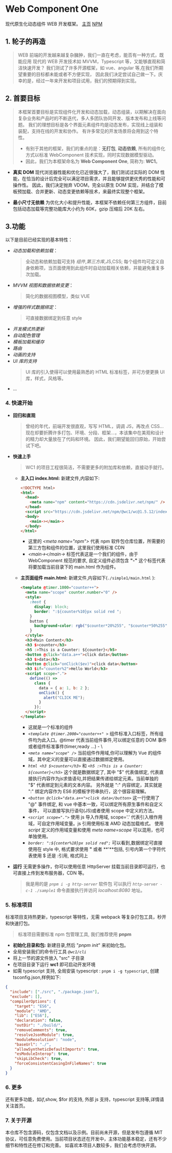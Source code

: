 # Web Component One

现代原生化动态组件 WEB 开发框架。
[主页](https://webcomponent1.com) [NPM](https://www.npmjs.com/package/@wc1/wc)

## 1. 轮子的再造

> WEB 前端的开发越来越复杂臃肿，我们一直在考虑，能否有一种方式，既能应用
> 现代的 WEB 开发技术如 MVVM，Typescript 等，又能够直观和简洁快速开发？
> 我们测试了许多开源框架，如 vue、angular 等,在我们所期望重要的目标都未能或者不方便实现，
> 因此我们决定尝试自己做一下。庆幸的是，经过一年来开发和项目试用，我们的预期得到实现。

## 2. 首要目标

> 本框架首要目标是实现组件化开发和动态加载，动态组装，以期解决在面向复杂业务和产品时的不断迭代，多人多团队协同开发、版本发布和上线等问题。
> 我们的理想目标是各个界面元素组件均是动态发布，实现线上组装和装配，支持在线的开发和协作。
> 有许多常见的开发场景将会用到这个特性。
>
> - 有别于其他的框架，我们的重点的是：**无打包**, **动态依赖**, 所有的组件化方式以标准 WebComponent 技术实现，同时实现数据模型驱动。
> - 因此，我们为本框架命名为 **Web Component One**, 简称为: **WC1**。

- **真实 DOM**
  现代浏览器性能和优化已近很强大了，我们测试过实际的 DOM 性能，在恰当的设计后完全可以满足项目需求，并且能够提供更优秀的性能和可操作性。
  因此，我们决定抛弃 VDOM，完全以原生 DOM 实现，并结合了模板预加载、合并更新、动态变更依赖等技术，来最终实现整个框架。

- **最小尺寸无依赖**
  为优化大小和提升性能，本框架不依赖任何第三方组件，目前包括动态加载等完整功能库大小约为 60K，gzip 压缩后 20K 左右。

## 3.功能

以下是目前已经实现的基本特性：

- _动态加载和依赖加载_：
  > 全动态和依赖加载可支持 _组件_,_第三方库_,JS,CSS; 每个组件均可定义自身依赖项，当页面使用到此组件时自动加载相关依赖，并能避免重复多次加载。
- _MVVM 视图和数据依赖变更_：
  > 简化的数据视图模型，类似 VUE
- _增强的样式数据绑定_：
  > 可直接数据绑定到任意 style
- _开发模式热更新_
- _自动配色管理_
- _模板加载和缓存_
- _路由_
- _动画的支持_
- _UI 库的支持_
  > UI 库的引入使得可以使用最熟悉的 HTML 标准标签，并可方便更换 UI 库，样式，风格等。
- ...

### 4. 快速开始

- **回归和直观**

  > 曾经的年代，前端开发很直观，写写 HTML，调调 JS，再改点 CSS...
  > 现在却要折腾许多打包、环境、分段、框架...，本该集中在美观和设计的精力却大量放在了代码和环境。
  > 因此，我们期望能回归原始，开始尝试下吧。

- **快速上手**

  > WC1 的项目工程很简洁，不需要更多的附加库和依赖，直接动手就行。

  - **主入口 index.html:**
    新建文件,内容如下:

    ```html
    <!DOCTYPE html>
    <html>
      <head>
        <meta name="npm" content="https://cdn.jsdelivr.net/npm/" />
      </head>
      <script src="https://cdn.jsdelivr.net/npm/@wc1/wc@1.5.12/index.js"></script>
      <body>
        <main-></main->
      </body>
    </html>
    ```

    - 这里的 _\<meta name="npm"\>_ 代表 npm 软件包仓库位置，所需要的第三方包和组件的位置，这里我们使用标准 CDN
    - _\<main-\>\</main-\>_ 标签代表这是一个我们的组件，由于 WebComponent 规范的要求, 自定义组件必须包含 **"-"**
      这个标签代表将要加载当前目录下的 main.html 作为组件。

  - **主页面组件 main.html:**
    新建文件,内容如下(`./simple1/main.html` ):

    ```html
    <template @timer.1000="counter++">
      <meta name="scope" counter.number="0" />
      <style>
        :host {
          display: block;
          border: ":${counter%10}px solid red ";
        }
        button {
          background-color: rgb("$counter*20%255", "$counter*50%255", 0);
        }
      </style>
      <h3>Main Content</h3>
      <h3 $>counter</h3>
      <h5 :>This is a Counter: ${counter}</h5>
      <button @click="data.a++">click data</button>
      <h3 $>data</h3>
      <button @click="onClick($ev)">click data</button>
      <h3 $if="counter%2">Hello World</h3>
      <script scope=".">
        define(() =>
          class {
            data = { a: 1, b: 2 };
            onClick() {
              alert("CLICK ME");
            }
          });
      </script>
    </template>
    ```

    - 这就是一个标准的组件
    - _`<template @timer.2000="counter++" >`_
      组件标准入口标签，所有组件均为此入口。@timer 代表当前组件事件,可以绑定任意的 DOM 事件或者组件标准事件(timer,ready ...) - \
    - _`<meta name="scope" />`_
      当前组件作用域,你可以理解为 Vue 的组件域，其中定义的变量可以直接通过数据绑定使用。
    - _`html <h3 $>counter</h3>`_ 和 _`<h5 :>This is a Counter: ${counter}</h5>`_
      这个就是数据绑定了, 其中 "\$" 代表值绑定, 代表直接执行内容作为*js*求值语句,并把结果传递给绑定元素。当前单独的 "\$" 代表绑定到元素的文本内容。
      另外就是 ":" 内容绑定，其实就是 ":" 绑定内容作为 ES6 的模板字符串执行，这个很容易理解。
    - _`<button @click="data.a++">click data</button>`_ 这一行使用了 "@" 事件绑定, 和 vue 中基本一致，可以绑定所有原生事件和自定义事件，
      可以直接写执行语句(JS)或者使用 scope 中定义的方法。
    - _`<script scope=".">`_
      使用 js 导入作用域, scope='.' 代表引入根作用域，可自定作用域变量。js 引用使用标准 AMD 动态加载格式。
      使用 _script_ 定义的作用域变量和使用 _meta name=scope_ 可以混用，也可单独使用。
    - _`border: ":${conter%10}px solid red";`_
      可以看到,数据绑定可直接使用在 style 中, 格式要求使用 **"** 或者 **'**包括, 引号内第一个字符代表使用 \$ 还是 \:引用, 格式同上

- **运行**
  无需更多操作，你可以使用任意 HttpServer 挂载当前目录即可运行，也可直接上传到发布服务器，CDN 等。
  > 我是用的是 _`pnpm i -g http-server`_ 软件包
  > 可以执行 _`http-server -c-1 ./sample1`_ 命令直接执行并访问 _localhost:8080_ 地址。

### 5. 标准项目

标准项目支持热更新，typescript 等特性，无需 webpack 等复杂打包工具，秒开和快速打包。

> 标准项目需要标准 npm 包管理工具, 我们推荐使用 **pnpm**

- **初始化目录和包:**
  新建目录,然后 "_pnpm init_" 来初始化包。
- 全局安装我们的命令行工具 _`@wc1/cli`_
- 将上一节的源文件放入 "src" 子目录
- 在项目目录下运行 **wc1** 即可启动开发环境
- 如需 typescript 支持, 全局安装 typescript : `pnpm i -g typescript`, 创建 tsconfig.json,样例如下:

```json
{
  "include": ["./src", "./package.json"],
  "exclude": [],
  "compilerOptions": {
    "target": "ES6",
    "module": "AMD",
    "lib": ["ES6"],
    "declaration": false,
    "outDir": "./build/",
    "removeComments": true,
    "resolveJsonModule": true,
    "moduleResolution": "node",
    "baseUrl": "./",
    "allowSyntheticDefaultImports": true,
    "esModuleInterop": true,
    "skipLibCheck": true,
    "forceConsistentCasingInFileNames": true
  }
}
```

### 6. 更多

还有更多功能，如$if,$show, $for 的支持, 外部 js 支持，typescript 支持等,详情请关注首页。

### 7. 关于开源

本仓库不包含源码，仅包含文档以及示例。目前尚未开源，但是发布包遵循 MIT 协议，可任意免费使用。当前项目状态还在开发中，主体功能基本稳定，还有不少细节和特性还在修订和完善。
如喜欢本项目人数较多，我们会考虑尽快开源。

